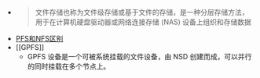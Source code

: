 - > 文件存储也称为文件级存储或基于文件的存储，是一种分层存储方法，用于在计算机硬盘驱动器或网络连接存储 (NAS) 设备上组织和存储数据
- [PFS和NFS区别](https://www.yanrongyun.com/zh-cn/blogs/parallel-vs-distributed-nfs-file-storage)
- [[GPFS]]
	- GPFS 设备是一个可被系统挂载的文件设备，由 NSD 创建而成，可以并行的同时挂载在多个节点上。